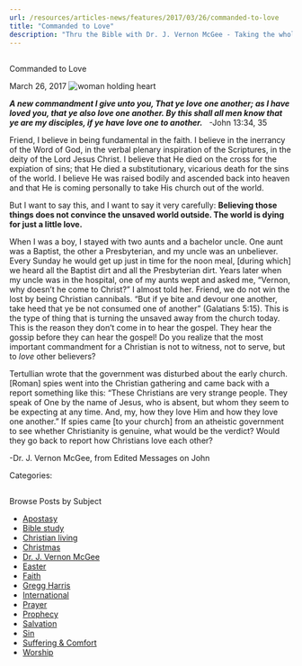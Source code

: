 ```yaml
---
url: /resources/articles-news/features/2017/03/26/commanded-to-love
title: "Commanded to Love"
description: "Thru the Bible with Dr. J. Vernon McGee - Taking the whole Word to the whole world"
---
```







## 
 Commanded to Love


March 26, 2017
![woman holding heart](https://ttb.org/images/default-source/Features-and-News/woman-holding-heart.jpg?sfvrsn=bc61c16_0 "woman holding heart")




***A new commandment I give unto you, That ye love one another; as I have loved you, that ye also love one another. By this shall all men know that ye are my disciples, if ye have love one to another.***   -John 13:34, 35  

  

Friend, I believe in being fundamental in the faith. I believe in the inerrancy of the Word of God, in the verbal plenary inspiration of the Scriptures, in the deity of the Lord Jesus Christ. I believe that He died on the cross for the expiation of sins; that He died a substitutionary, vicarious death for the sins of the world. I believe He was raised bodily and ascended back into heaven and that He is coming personally to take His church out of the world.   

  

But I want to say this, and I want to say it very carefully: **Believing those things does not convince the unsaved world outside. The world is dying for just a little love.**   

  

When I was a boy, I stayed with two aunts and a bachelor uncle. One aunt was a Baptist, the other a Presbyterian, and my uncle was an unbeliever. Every Sunday he would get up just in time for the noon meal, [during which] we heard all the Baptist dirt and all the Presbyterian dirt. Years later when my uncle was in the hospital, one of my aunts wept and asked me, “Vernon, why doesn’t he come to Christ?” I almost told her. Friend, we do not win the lost by being Christian cannibals. “But if ye bite and devour one another, take heed that ye be not consumed one of another” (Galatians 5:15). This is the type of thing that is turning the unsaved away from the church today. This is the reason they don’t come in to hear the gospel. They hear the gossip before they can hear the gospel! Do you realize that the most important commandment for a Christian is not to witness, not to serve, but to *love* other believers?  

  

Tertullian wrote that the government was disturbed about the early church. [Roman] spies went into the Christian gathering and came back with a report something like this: “These Christians are very strange people. They speak of One by the name of Jesus, who is absent, but whom they seem to be expecting at any time. And, my, how they love Him and how they love one another.” If spies came [to your church] from an atheistic government to see whether Christianity is genuine, what would be the verdict? Would they go back to report how Christians love each other?  

  

-Dr. J. Vernon McGee, from Edited Messages on John
 
Categories: 









## 
 Browse Posts by Subject


* [Apostasy](/resources/articles-news/-in-tags/tags/Apostasy)
* [Bible study](/resources/articles-news/-in-tags/tags/Bible-study)
* [Christian living](/resources/articles-news/-in-tags/tags/Christian-living)
* [Christmas](/resources/articles-news/-in-tags/tags/Christmas)
* [Dr. J. Vernon McGee](/resources/articles-news/-in-tags/tags/Dr-J-Vernon-McGee)
* [Easter](/resources/articles-news/-in-tags/tags/easter)
* [Faith](/resources/articles-news/-in-tags/tags/Faith)
* [Gregg Harris](/resources/articles-news/-in-tags/tags/Gregg-Harris)
* [International](/resources/articles-news/-in-tags/tags/International)
* [Prayer](/resources/articles-news/-in-tags/tags/prayer)
* [Prophecy](/resources/articles-news/-in-tags/tags/Prophecy)
* [Salvation](/resources/articles-news/-in-tags/tags/Salvation)
* [Sin](/resources/articles-news/-in-tags/tags/sin)
* [Suffering & Comfort](/resources/articles-news/-in-tags/tags/Suffering-Comfort)
* [Worship](/resources/articles-news/-in-tags/tags/worship)






